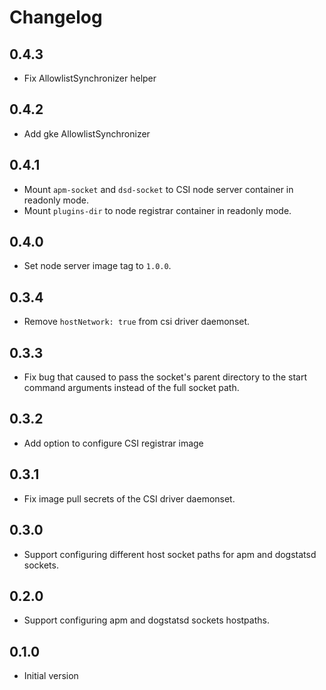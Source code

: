 # Changelog

## 0.4.3

* Fix AllowlistSynchronizer helper

## 0.4.2

* Add gke AllowlistSynchronizer

## 0.4.1

* Mount `apm-socket` and `dsd-socket` to CSI node server container in readonly mode.
* Mount `plugins-dir` to node registrar container in readonly mode.

## 0.4.0

* Set node server image tag to `1.0.0`.

## 0.3.4

* Remove `hostNetwork: true` from csi driver daemonset.

## 0.3.3

* Fix bug that caused to pass the socket's parent directory to the start command arguments instead of the full socket path.

## 0.3.2

* Add option to configure CSI registrar image

## 0.3.1

* Fix image pull secrets of the CSI driver daemonset.

## 0.3.0

* Support configuring different host socket paths for apm and dogstatsd sockets. 
 
## 0.2.0

* Support configuring apm and dogstatsd sockets hostpaths. 

## 0.1.0

* Initial version
